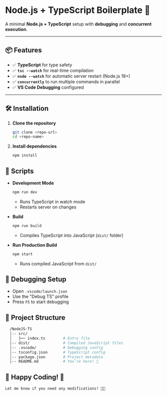# Node.js + TypeScript Boilerplate 🚀

A minimal **Node.js + TypeScript** setup with **debugging** and **concurrent execution**.

---

## 📦 Features

- ✅ **TypeScript** for type safety
- ✅ **`tsc --watch`** for real-time compilation
- ✅ **`node --watch`** for automatic server restart (Node.js 18+)
- ✅ **`concurrently`** to run multiple commands in parallel
- ✅ **VS Code Debugging** configured

---

## 🛠 Installation

1. **Clone the repository**

   ```sh
   git clone <repo-url>
   cd <repo-name>

   ```

2. **Install dependencies**
   ```sh
   npm install
   ```

## 🚀 Scripts

- **Development Mode**

  ```sh
  npm run dev
  ```

  - Runs TypeScript in watch mode
  - Restarts server on changes

- **Build**

  ```sh
  npm run build
  ```

  - Compiles TypeScript into JavaScript (`dist/` folder)

- **Run Production Build**

  ```sh
  npm start
  ```

  - Runs compiled JavaScript from `dist/`

## 🐞 Debugging Setup

- Open `.vscode/launch.json`
- Use the "Debug TS" profile
- Press `F5` to start debugging

## 📂 Project Structure

```sh
  /NodeJS-TS
  │-- src/
  │   ├── index.ts        # Entry file
  │-- dist/               # Compiled JavaScript files
  │-- .vscode/            # Debugging config
  │-- tsconfig.json       # TypeScript config
  │-- package.json        # Project metadata
  │-- README.md           # You're here! 📖
```

## 🚀 Happy Coding! 🎯

```sh
Let me know if you need any modifications! 🚀🔥
```
